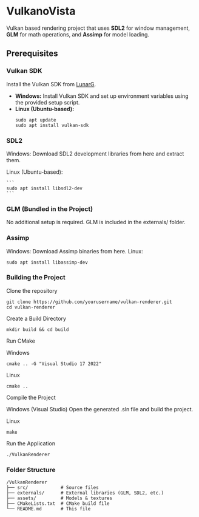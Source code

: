 # VulkanoVista
Vulkan based rendering project that uses **SDL2** for window management, **GLM** for math operations, and **Assimp** for model loading.

## Prerequisites

### Vulkan SDK
Install the Vulkan SDK from [LunarG](https://vulkan.lunarg.com/sdk/home).
- **Windows:** Install Vulkan SDK and set up environment variables using the provided setup script.
- **Linux (Ubuntu-based):**
  ```
  sudo apt update
  sudo apt install vulkan-sdk
  ```

### SDL2

Windows: Download SDL2 development libraries from here and extract them.

Linux (Ubuntu-based):

    ```
    sudo apt install libsdl2-dev
    ```

### GLM (Bundled in the Project)

  No additional setup is required. GLM is included in the externals/ folder.

### Assimp

  Windows: Download Assimp binaries from here.
   Linux:

    sudo apt install libassimp-dev

### Building the Project

Clone the repository

```
git clone https://github.com/yourusername/vulkan-renderer.git
cd vulkan-renderer
```

Create a Build Directory
```
mkdir build && cd build
```

Run CMake

Windows
```
cmake .. -G "Visual Studio 17 2022"
```
Linux
```
cmake ..
```

Compile the Project

  Windows (Visual Studio) Open the generated .sln file and build the project.
  
  Linux

    make

Run the Application

    ./VulkanRenderer

### Folder Structure

```
/VulkanRenderer
├── src/            # Source files
├── externals/      # External libraries (GLM, SDL2, etc.)
├── assets/         # Models & textures
├── CMakeLists.txt  # CMake build file
└── README.md       # This file
```
